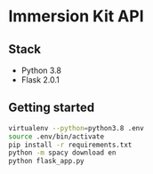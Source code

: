 # Immersion Kit API

## Stack
- Python 3.8
- Flask 2.0.1


## Getting started
```bash
virtualenv --python=python3.8 .env     
source .env/bin/activate
pip install -r requirements.txt
python -m spacy download en
python flask_app.py
```
